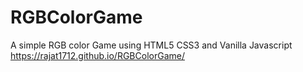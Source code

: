 # RGBColorGame
A simple RGB color Game using HTML5 CSS3 and Vanilla Javascript
https://rajat1712.github.io/RGBColorGame/
